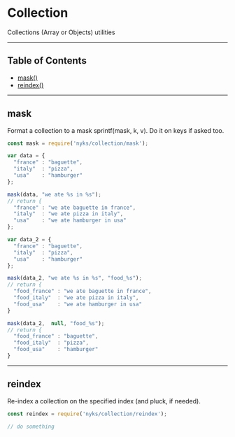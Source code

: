 # Collection

Collections (Array or Objects) utilities

------

## Table of Contents

  * [mask()](#mask)
  * [reindex()](#reindex)

------

<a name="mask"></a>
## mask

Format a collection to a mask sprintf(mask, k, v). Do it on keys if asked too.

```javascript
const mask = require('nyks/collection/mask');

var data = {
  "france" : "baguette",
  "italy"  : "pizza",
  "usa"    : "hamburger"
};

mask(data, "we ate %s in %s");
// return {
  "france" : "we ate baguette in france",
  "italy"  : "we ate pizza in italy",
  "usa"    : "we ate hamburger in usa"
};

var data_2 = {
  "france" : "baguette",
  "italy"  : "pizza",
  "usa"    : "hamburger"
};

mask(data_2, "we ate %s in %s", "food_%s");
// return {
  "food_france" : "we ate baguette in france",
  "food_italy"  : "we ate pizza in italy",
  "food_usa"    : "we ate hamburger in usa"
}

mask(data_2,  null, "food_%s");
// return {
  "food_france" : "baguette",
  "food_italy"  : "pizza",
  "food_usa"    : "hamburger"
}
```

------

<a name="reindex"></a>
## reindex

Re-index a collection on the specified index (and pluck, if needed).

```javascript
const reindex = require('nyks/collection/reindex');

// do something
```
